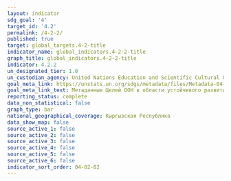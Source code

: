 ```yaml
---
layout: indicator
sdg_goal: '4'
target_id: '4.2'
permalink: /4-2-2/
published: true
target: global_targets.4-2-title
indicator_name: global_indicators.4-2-2-title
graph_title: global_indicators.4-2-2-title
indicator: 4.2.2
un_designated_tier: 1.0
un_custodian_agency: United Nations Education and Scientific Cultural Organisation - Institute of Statistics (UNESCO-UIS)
goal_meta_link: https://unstats.un.org/sdgs/metadata/files/Metadata-04-02-02.pdf
goal_meta_link_text: Метаданные Целей ООН в области устойчивого развития (PDF, 866 КБ)
reporting_status: complete
data_non_statistical: false
graph_type: bar
national_geographical_coverage: Кыргызская Республика
data_show_map: false
source_active_1: false
source_active_2: false
source_active_3: false
source_active_4: false
source_active_5: false
source_active_6: false
indicator_sort_order: 04-02-02
---
```

